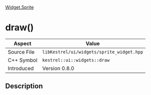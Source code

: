 [Widget.Sprite](index)
# draw()
| Aspect | Value |
| --- | --- |
| Source File | `libKestrel/ui/widgets/sprite_widget.hpp` |
| C++ Symbol | `kestrel::ui::widgets::draw` |
| Introduced | Version 0.8.0 |
## Description


